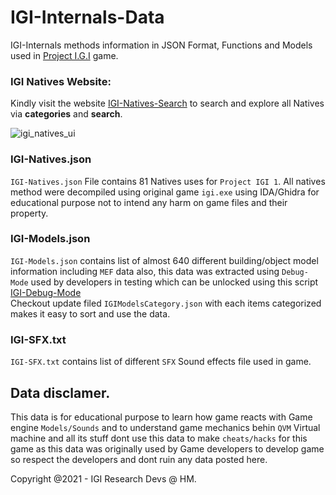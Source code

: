 # IGI-Internals-Data
IGI-Internals methods information in JSON Format, Functions and Models used in [Project I.G.I](https://en.wikipedia.org/wiki/Project_I.G.I.) game.

### IGI Natives Website:
Kindly visit the website [IGI-Natives-Search](https://igi-natives-search.netlify.app/) to search and explore all Natives via **categories** and **search**.

![igi_natives_ui](https://i.ibb.co/tDHddXs/Screenshot-2023-07-26-at-5-57-50-PM.png?raw=true "")</br>
### IGI-Natives.json
`IGI-Natives.json` File contains 81 Natives uses for `Project IGI 1`.
All natives method were decompiled using original game `igi.exe` using IDA/Ghidra for educational purpose not to intend any harm on game files and their property.
 
### IGI-Models.json
`IGI-Models.json` contains list of almost 640 different building/object model information including `MEF` data also, this data was extracted using `Debug-Mode` used by developers in testing which can be unlocked using this script [IGI-Debug-Mode](https://gist.github.com/haseeb-heaven/721d82fccc8de3e6da95cfa609230cea) </br>
 Checkout update filed `IGIModelsCategory.json` with each items categorized makes it easy to sort and use the data.
 </br>

### IGI-SFX.txt
`IGI-SFX.txt` contains list of different `SFX` Sound effects file used in game.

## Data disclamer.
This data is for educational purpose to learn how game reacts with Game engine `Models/Sounds` and to understand game mechanics behin `QVM` Virtual machine and all its stuff dont use this data to make `cheats/hacks` for this game as this data was originally used by Game developers to develop game so respect the developers and dont ruin any data posted here.

Copyright @2021 - IGI Research Devs @ HM.
